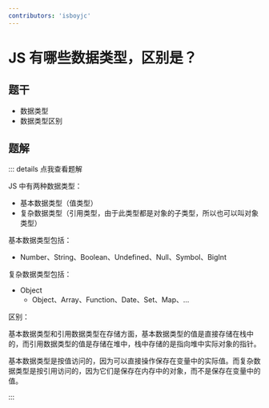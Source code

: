 ```yaml
---
contributors: 'isboyjc'
---
```


# JS 有哪些数据类型，区别是？

## 题干

- 数据类型
- 数据类型区别

## 题解

::: details 点我查看题解

JS 中有两种数据类型：

- 基本数据类型（值类型）
- 复杂数据类型（引用类型，由于此类型都是对象的子类型，所以也可以叫对象类型）

基本数据类型包括：

- Number、String、Boolean、Undefined、Null、Symbol、BigInt

复杂数据类型包括：

- Object
  - Object、Array、Function、Date、Set、Map、...


区别：

基本数据类型和引用数据类型在存储方面，基本数据类型的值是直接存储在栈中的，而引用数据类型的值是存储在堆中，栈中存储的是指向堆中实际对象的指针。

基本数据类型是按值访问的，因为可以直接操作保存在变量中的实际值。而复杂数据类型是按引用访问的，因为它们是保存在内存中的对象，而不是保存在变量中的值。

:::


